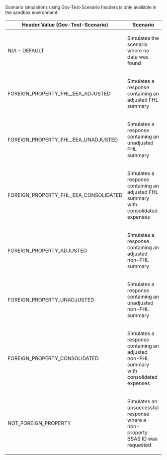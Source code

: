 <p>Scenario simulations using Gov-Test-Scenario headers is only available in the sandbox environment.</p>
<table>
    <thead>
        <tr>
            <th>Header Value (Gov-Test-Scenario)</th>
            <th>Scenario</th>
        </tr>
    </thead>
    <tbody>
        <tr>
            <td><p>N/A - DEFAULT</p></td>
            <td><p>Simulates the scenario where no data was found</p></td>
        </tr>
        <tr>
            <td><p>FOREIGN_PROPERTY_FHL_EEA_ADJUSTED</p></td>
            <td><p>Simulates a response containing an adjusted FHL summary</p></td>
        </tr>
        <tr>
            <td><p>FOREIGN_PROPERTY_FHL_EEA_UNADJUSTED</p></td>
            <td><p>Simulates a response containing an unadjusted FHL summary</p></td>
        </tr>
        <tr>
            <td><p>FOREIGN_PROPERTY_FHL_EEA_CONSOLIDATED</p></td>
            <td><p>Simulates a response containing an adjusted FHL summary with consolidated expenses</p></td>
        </tr>
        <tr>
            <td><p>FOREIGN_PROPERTY_ADJUSTED</p></td>
            <td><p>Simulates a response containing an adjusted non-FHL summary</p></td>
        </tr>
        <tr>
            <td><p>FOREIGN_PROPERTY_UNADJUSTED</p></td>
            <td><p>Simulates a response containing an unadjusted non-FHL summary</p></td>
        </tr>
        <tr>
            <td><p>FOREIGN_PROPERTY_CONSOLIDATED</p></td>
            <td><p>Simulates a response containing an adjusted non-FHL summary with consolidated expenses</p></td>
        </tr>
        <tr>
            <td><p>NOT_FOREIGN_PROPERTY</p></td>
            <td><p>Simulates an unsuccessful response where a non-property BSAS ID was requested</p></td>
        </tr>
    </tbody>
</table>
